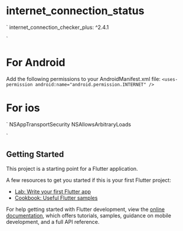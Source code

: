 # internet_connection_status

`
internet_connection_checker_plus: ^2.4.1

`

# For Android 
Add the following permissions to your AndroidManifest.xml file:
`
    <uses-permission android:name="android.permission.INTERNET" />
`
# For ios

`
        <key>NSAppTransportSecurity</key>
        <dict>
        <key>NSAllowsArbitraryLoads</key>
        <true/>
        </dict>

`

## Getting Started




This project is a starting point for a Flutter application.

A few resources to get you started if this is your first Flutter project:

- [Lab: Write your first Flutter app](https://docs.flutter.dev/get-started/codelab)
- [Cookbook: Useful Flutter samples](https://docs.flutter.dev/cookbook)

For help getting started with Flutter development, view the
[online documentation](https://docs.flutter.dev/), which offers tutorials,
samples, guidance on mobile development, and a full API reference.
